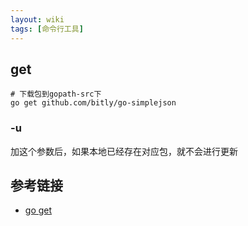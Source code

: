 ```yaml
---
layout: wiki
tags: [命令行工具]
---
```


## get

```shell
# 下载包到gopath-src下
go get github.com/bitly/go-simplejson
```

### -u

加这个参数后，如果本地已经存在对应包，就不会进行更新


## 参考链接

* [go get](http://wiki.jikexueyuan.com/project/go-command-tutorial/0.3.html)